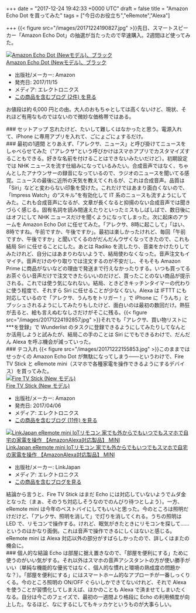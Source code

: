 
+++
date = "2017-12-24 19:42:33 +0000 UTC"
draft = false
title = "Amazon Echo Dot を買ってみた"
tags = ["今日のお役立ち","eRemote","Alexa"]

+++
{{< figure src="/images/20171224190827.jpg"  >}}先日、スマートスピーカー「Amazon Echo Dot」の抽選が当たったので早速購入。2週間ほど使ってみた。<div class="hatena-asin-detail"><a href="http://www.amazon.co.jp/exec/obidos/ASIN/B072B5BTLK/bestylesnet-22/"><img src="https://images-fe.ssl-images-amazon.com/images/I/41icGnDM%2BSL._SL160_.jpg" class="hatena-asin-detail-image" alt="Amazon Echo Dot (Newモデル)、ブラック" title="Amazon Echo Dot (Newモデル)、ブラック"/></a><div class="hatena-asin-detail-info"><a href="http://www.amazon.co.jp/exec/obidos/ASIN/B072B5BTLK/bestylesnet-22/">Amazon Echo Dot (Newモデル)、ブラック</a><ul><li><span class="hatena-asin-detail-label">出版社/メーカー:</span> Amazon</li><li><span class="hatena-asin-detail-label">発売日:</span> 2017/11/15</li><li><span class="hatena-asin-detail-label">メディア:</span> エレクトロニクス</li><li><a href="http://d.hatena.ne.jp/asin/B072B5BTLK/bestylesnet-22" target="_blank">この商品を含むブログ (2件) を見る</a></li></ul></div><div class="hatena-asin-detail-foot"></div></div>お値段は約 6,000 円との由。大人のおもちゃとしては高くないけど、現状、それほど有用なものではないので微妙な価格帯ではある。

<div class="section">
    ### セットアップ
    忘れたけど、たいして難しくはなかったと思う。電源入れて、iPhone に専用アプリを入れて、ごにょごにょするだけ。

</div>
<div class="section">
    ### 最初の1週間
    とりあえず、「アレクサ、ニュース」と呼び掛けてニュースをしゃべらせてみた（"アレクサ"という呼びかけはスマホアプリでカスタマイズすることもできる。好きな名前を付けることはできないみたいだけど）。初期設定では NHK ニュースを流す仕組みになっているみたい。合成音声ではなく、ちゃんとしたアナウンサーの録音になっているので、ラジオのニュースを聞いてる感覚。ニュースの最後に近所の天気を教えてくれるが、これは合成音声。品質は「Siri」などと変わらない印象を受けた。これだけではあまり面白くないので、「Impress Watch」の“スキル”を有効化して IT 系のニュースも流すようにしてみた。これも合成音声になるが、文章が長くなると抑揚のない合成音声では聞きづらく感じる。固有名詞を読み間違えたりといったミスもしばしばで、数日後にはオフにして NHK ニュースだけを聞くようになってしまった。次に起床のアラームを Amazon Echo Dot に任せてみた。「アレクサ、8時に起こして」「はい、8時ですね。午前ですか、午後ですか」。最初は楽しかったけれど、毎回「午前ですか、午後ですか」と聞いてくるのがだんだんウザくなってきたので、これも結局 Siri に任せることにした。あとは Radiko を流したり、音楽をかけたりしてみたけれど、自分にはあまりわないようで、結局使わなくなった。音声注文もイマイチ。音声だけのやり取りでは注文するのが不安だし、そもそも Amazon Prime に商品がないなどの理由で発送まで行えなかったりする。いつも買ってるお茶ぐらい音声だけで注文できたらいいのだけど、買ったことのない商品が提示される。これでは使う気になれない。結局、ときどきキッチンタイマーの代わりに使う程度で、それすら Siri に任せることが少なくない。Alexa は IFTTT にも対応しているので「アレクサ、うんちをトリガー！」で iPhone に「うんち」とプッシュされるようにしてみたりもしたけど、面白いのは最初の数回だけ。熱狂が去ると、絵も言えぬむなしさだけがそこに残る。{{< figure src="/images/20171224192857.jpg"  >}}それでも「アレクサ、買い物リストに***を登録」で Wunderlist のタスクに登録できるようにしてみたりしてなんとか活用しようと試みたが、結局この手のことは Siri にでもできるわけで、だんだん Alexa を呼ぶ機会が減っていった。

</div>
<div class="section">
    ### テコ入れ
    {{< figure src="/images/20171222155853.jpg"  >}}このままではせっかくの Amazon Echo Dot  が無駄になってしまう――というわけで、Fire TV Stick と eRemote mini（スマホで各種家電を操作できるようにするデバイス）を買ってみた。<div class="hatena-asin-detail"><a href="http://www.amazon.co.jp/exec/obidos/ASIN/B01ETRGGYI/bestylesnet-22/"><img src="https://images-fe.ssl-images-amazon.com/images/I/41S9rTNBONL._SL160_.jpg" class="hatena-asin-detail-image" alt="Fire TV Stick (New モデル)" title="Fire TV Stick (New モデル)"/></a><div class="hatena-asin-detail-info"><a href="http://www.amazon.co.jp/exec/obidos/ASIN/B01ETRGGYI/bestylesnet-22/">Fire TV Stick (New モデル)</a><ul><li><span class="hatena-asin-detail-label">出版社/メーカー:</span> Amazon</li><li><span class="hatena-asin-detail-label">発売日:</span> 2017/04/06</li><li><span class="hatena-asin-detail-label">メディア:</span> エレクトロニクス</li><li><a href="http://d.hatena.ne.jp/asin/B01ETRGGYI/bestylesnet-22" target="_blank">この商品を含むブログ (11件) を見る</a></li></ul></div><div class="hatena-asin-detail-foot"></div></div><div class="hatena-asin-detail"><a href="http://www.amazon.co.jp/exec/obidos/ASIN/B01MA4W1YD/bestylesnet-22/"><img src="https://images-fe.ssl-images-amazon.com/images/I/41qyPYArvtL._SL160_.jpg" class="hatena-asin-detail-image" alt="LinkJapan eRemote mini IoTリモコン 家でも外からでもいつでもスマホで自宅の家電を操作 【AmazonAlexa対応製品】 MINI" title="LinkJapan eRemote mini IoTリモコン 家でも外からでもいつでもスマホで自宅の家電を操作 【AmazonAlexa対応製品】 MINI"/></a><div class="hatena-asin-detail-info"><a href="http://www.amazon.co.jp/exec/obidos/ASIN/B01MA4W1YD/bestylesnet-22/">LinkJapan eRemote mini IoTリモコン 家でも外からでもいつでもスマホで自宅の家電を操作 【AmazonAlexa対応製品】 MINI</a><ul><li><span class="hatena-asin-detail-label">出版社/メーカー:</span> LinkJapan</li><li><span class="hatena-asin-detail-label">メディア:</span> エレクトロニクス</li><li><a href="http://d.hatena.ne.jp/asin/B01MA4W1YD/bestylesnet-22" target="_blank">この商品を含むブログを見る</a></li></ul></div><div class="hatena-asin-detail-foot"></div></div>結論から言うと、Fire TV Stick はまだ Echo には対応していないようでムダ金となった（まぁ、そのうち対応しそうなのでのんびり待つとしよう）。一方、eRemote mini は今年のベストバイにしてもいいと思った。今のところは照明だけだけど、「アレクサ、照明を消して」で灯りを消してくれる。うちの照明は LED で、リモコンで操作する。けれど、眠気がきたときにリモコンを探して……というのはかなり面倒。これは音声で操作できるにしくはないと感じる。eRemote mini は Alexa 対応以外の部分がすばらしかったので、詳しくはまたの機会に。

</div>
<div class="section">
    ### 個人的な結論
    Echo は部屋に据え置きなので、「部屋を便利にする」ために使うのがいい気がする。それ以外はスマホの音声アシスタントの方が使い勝手がいい（単純な機能的な優劣ではなく、個人的な慣れと環境の熟成度の問題かな？）。「部屋を便利にする」にはスマートホーム的なアプローチが一番しっくりくる。今のところ照明の ON/OFF ぐらいしかできてないけれど、それで Alexa を使うことが習慣化してしまえば、ほかのことも Alexa で済ませてしまいたくなる。自分は今このフェイズで、最初の一週間より格段に Echo の利用頻度が向上した。なるほど、なにするにしてもキッカケというものが大事らしい。

</div>


